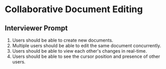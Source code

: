 # Collaborative Document Editing

## Interviewer Prompt
1. Users should be able to create new documents.
2. Multiple users should be able to edit the same document concurrently.
3. Users should be able to view each other's changes in real-time.
4. Users should be able to see the cursor position and presence of other users.

